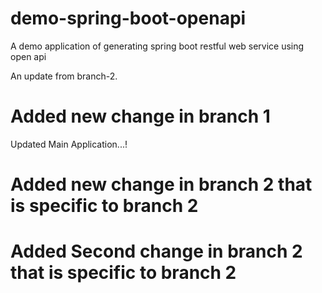 # demo-spring-boot-openapi
A demo application of generating spring boot restful web service using open api

An update from branch-2.

# Added new change in branch 1
Updated Main Application...!


# Added new change in branch 2 that is specific to branch 2 


# Added Second change in branch 2 that is specific to branch 2 